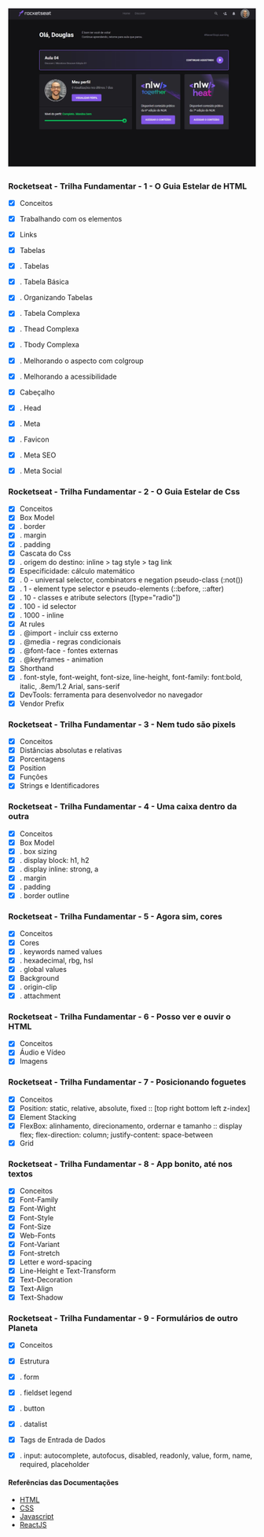 <h1 align="center">
    <img alt="Rocketseat Discover" src=".github/rocketseat.jpg" />
</h1>

### Rocketseat - Trilha Fundamentar - 1 - O Guia Estelar de HTML

- [x] Conceitos
- [x] Trabalhando com os elementos
- [x] Links
- [x] Tabelas
- [x] . Tabelas
- [x] . Tabela Básica
- [x] . Organizando Tabelas
- [x] . Tabela Complexa
- [x] . Thead Complexa
- [x] . Tbody Complexa
- [x] . Melhorando o aspecto com colgroup
- [x] . Melhorando a acessibilidade
- [x] Cabeçalho
- [x] . Head
- [x] . Meta
- [x] . Favicon
- [x] . Meta SEO
- [x] . Meta Social


### Rocketseat - Trilha Fundamentar - 2 - O Guia Estelar de Css

- [x] Conceitos
- [x] Box Model
- [x] . border
- [x] . margin
- [x] . padding
- [x] Cascata do Css
- [x] . origem do destino: inline > tag style > tag link
- [x] Especificidade: cálculo matemático
- [x] . 0 - universal selector, combinators e negation pseudo-class (:not())
- [x] . 1 - element type selector e pseudo-elements (::before, ::after)
- [x] . 10 - classes e atribute selectors ([type="radio"])
- [x] . 100 - id selector
- [x] . 1000 - inline
- [x] At rules
- [x] . @import - incluir css externo
- [x] . @media - regras condicionais
- [x] . @font-face - fontes externas
- [x] . @keyframes - animation
- [x] Shorthand
- [x] . font-style, font-weight, font-size, line-height, font-family: font:bold, italic, .8em/1.2 Arial, sans-serif
- [x] DevTools: ferramenta para desenvolvedor no navegador
- [x] Vendor Prefix

### Rocketseat - Trilha Fundamentar - 3 - Nem tudo são pixels

- [x] Conceitos
- [x] Distâncias absolutas e relativas
- [x] Porcentagens
- [x] Position
- [x] Funções
- [x] Strings e Identificadores

### Rocketseat - Trilha Fundamentar - 4 - Uma caixa dentro da outra

- [x] Conceitos
- [x] Box Model
- [x] . box sizing
- [x] . display block: h1, h2  
- [x] . display inline: strong, a
- [x] . margin
- [x] . padding
- [x] . border outline
 
### Rocketseat - Trilha Fundamentar - 5 - Agora sim, cores

- [x] Conceitos
- [x] Cores
- [x] . keywords named values
- [x] . hexadecimal, rbg, hsl
- [x] . global values
- [x] Background
- [x] . origin-clip
- [x] . attachment

### Rocketseat - Trilha Fundamentar - 6 - Posso ver e ouvir o HTML

- [x] Conceitos
- [x] Áudio e Vídeo
- [x] Imagens

### Rocketseat - Trilha Fundamentar - 7 - Posicionando foguetes

- [x] Conceitos
- [x] Position: static, relative, absolute, fixed :: [top right bottom left z-index] 
- [x] Element Stacking
- [x] FlexBox: alinhamento, direcionamento, ordernar e tamanho :: display flex; flex-direction: column; justify-content: space-between
- [x] Grid

### Rocketseat - Trilha Fundamentar - 8 - App bonito, até nos textos

- [x] Conceitos
- [x] Font-Family
- [x] Font-Wight
- [x] Font-Style
- [x] Font-Size
- [x] Web-Fonts
- [x] Font-Variant
- [x] Font-stretch
- [x] Letter e word-spacing
- [x] Line-Height e Text-Transform
- [x] Text-Decoration
- [x] Text-Align
- [x] Text-Shadow

### Rocketseat - Trilha Fundamentar - 9 - Formulários de outro Planeta

- [x] Conceitos
- [x] Estrutura
- [x] . form
- [x] . fieldset legend
- [x] . button
- [x] . datalist
- [x] Tags de Entrada de Dados
- [x] . input: autocomplete, autofocus, disabled, readonly, value, form, name, required, placeholder


#### Referências das Documentações

- [HTML](https://developer.mozilla.org/en-US/docs/Web/HTML)
- [CSS](https://developer.mozilla.org/en-US/docs/Web/CSS)
- [Javascript](https://developer.mozilla.org/en-US/docs/Web/JavaScript)
- [ReactJS](https://reactjs.org/docs/getting-started.html)
